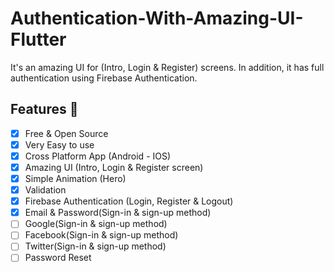 # Authentication-With-Amazing-UI-Flutter
It's an amazing UI for (Intro, Login &amp; Register) screens. In addition, it has full authentication using Firebase Authentication.

## Features :dart:
* [x] Free & Open Source
* [x] Very Easy to use
* [x] Cross Platform App (Android - IOS)
* [x] Amazing UI (Intro, Login & Register screen)
* [x] Simple Animation (Hero)
* [x] Validation
* [x] Firebase Authentication (Login, Register & Logout)
* [x] Email & Password(Sign-in & sign-up method)
* [ ] Google(Sign-in & sign-up method)
* [ ] Facebook(Sign-in & sign-up method)
* [ ] Twitter(Sign-in & sign-up method)
* [ ] Password Reset